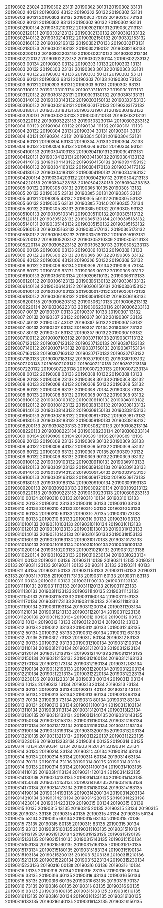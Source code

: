 20190302 23024 
20190302 23131 
20190302 30131 
20190302 33131 
20190302 40131 
20190302 43132 
20190302 50132 
20190302 53131 
20190302 60131 
20190302 63135 
20190302 70133 
20190302 73133 
20190302 80131 
20190302 83131 
20190302 90132 
20190302 93131 
20190302100134 
20190302103132 
20190302110131 
20190302113131 
20190302120131 
20190302123132 
20190302130132 
20190302133132 
20190302140132 
20190302143132 
20190302150132 
20190302153132 
20190302160132 
20190302163132 
20190302170133 
20190302173131 
20190302180133 
20190302183132 
20190302190131 
20190302193133 
20190302200132 
20190302203140 
20190302210132 
20190302213134 
20190302220132 
20190302223132 
20190302230134 
20190302233132 
20190303 00134 
20190303 03132 
20190303 10133 
20190303 13131 
20190303 20132 
20190303 23132 
20190303 30132 
20190303 33131 
20190303 40132 
20190303 43133 
20190303 50131 
20190303 53131 
20190303 60131 
20190303 63131 
20190303 70133 
20190303 73133 
20190303 80131 
20190303 83131 
20190303 90131 
20190303 93131 
20190303100131 
20190303103134 
20190303110132 
20190303113132 
20190303120132 
20190303123131 
20190303130132 
20190303133131 
20190303140132 
20190303143132 
20190303150132 
20190303153133 
20190303160132 
20190303163131 
20190303170133 
20190303173132 
20190303180131 
20190303183131 
20190303190131 
20190303193132 
20190303200131 
20190303203133 
20190303210133 
20190303213131 
20190303220132 
20190303223133 
20190303230134 
20190303233132 
20190304 00133 
20190304 03132 
20190304 10132 
20190304 13133 
20190304 20132 
20190304 23131 
20190304 30131 
20190304 33131 
20190304 40131 
20190304 43131 
20190304 50131 
20190304 53131 
20190304 60131 
20190304 63133 
20190304 70133 
20190304 73133 
20190304 80132 
20190304 83132 
20190304 90131 
20190304 93131 
20190304100133 
20190304103133 
20190304110131 
20190304113131 
20190304120131 
20190304123131 
20190304130132 
20190304133132 
20190304140132 
20190304143132 
20190304150132 
20190304153132 
20190304160132 
20190304163132 
20190304170133 
20190304173132 
20190304180132 
20190304183132 
20190304190132 
20190304193132 
20190304200134 
20190304203132 
20190304210132 
20190304213133 
20190304220133 
20190304223133 
20190304230133 
20190304233133 
20190305 00132 
20190305 03132 
20190305 10135 
20190305 13132 
20190305 20133 
20190305 23132 
20190305 30131 
20190305 33131 
20190305 40131 
20190305 43132 
20190305 50132 
20190305 53132 
20190305 60132 
20190305 63132 
20190305 70140 
20190305 73134 
20190305 80132 
20190305 83132 
20190305 90132 
20190305 93132 
20190305100133 
20190305103141 
20190305110132 
20190305113132 
20190305120131 
20190305123132 
20190305130134 
20190305133132 
20190305140131 
20190305143132 
20190305150132 
20190305153132 
20190305160133 
20190305163132 
20190305170132 
20190305173132 
20190305180132 
20190305183132 
20190305190132 
20190305193132 
20190305200132 
20190305203132 
20190305210339 
20190305213133 
20190305220134 
20190305223132 
20190305230133 
20190305233133 
20190306 00136 
20190306 03133 
20190306 10133 
20190306 13133 
20190306 20132 
20190306 23132 
20190306 30132 
20190306 33132 
20190306 40132 
20190306 43131 
20190306 50132 
20190306 53132 
20190306 60132 
20190306 63134 
20190306 70134 
20190306 73134 
20190306 80132 
20190306 83132 
20190306 90132 
20190306 93132 
20190306100133 
20190306103134 
20190306110132 
20190306113133 
20190306120132 
20190306123132 
20190306130132 
20190306133132 
20190306140134 
20190306143132 
20190306150132 
20190306153132 
20190306160133 
20190306163132 
20190306170132 
20190306173132 
20190306180132 
20190306183132 
20190306190132 
20190306193133 
20190306200135 
20190306203132 
20190306210133 
20190306213132 
20190306220134 
20190306223133 
20190306230136 
20190306233133 
20190307 00137 
20190307 03133 
20190307 10133 
20190307 13132 
20190307 20132 
20190307 23132 
20190307 30132 
20190307 33132 
20190307 40132 
20190307 43132 
20190307 50132 
20190307 53132 
20190307 60132 
20190307 63132 
20190307 70134 
20190307 73132 
20190307 80132 
20190307 83132 
20190307 90132 
20190307 93132 
20190307100132 
20190307103132 
20190307110133 
20190307113132 
20190307120132 
20190307123132 
20190307130132 
20190307133132 
20190307140132 
20190307143132 
20190307150133 
20190307153134 
20190307160133 
20190307163132 
20190307170132 
20190307173132 
20190307180133 
20190307183132 
20190307190132 
20190307193132 
20190307200133 
20190307203132 
20190307210133 
20190307213135 
20190307220132 
20190307223138 
20190307230133 
20190307233134 
20190308 00132 
20190308 03133 
20190308 10132 
20190308 13133 
20190308 20133 
20190308 23133 
20190308 30133 
20190308 33132 
20190308 40133 
20190308 43132 
20190308 50132 
20190308 53132 
20190308 60132 
20190308 63132 
20190308 70134 
20190308 73132 
20190308 80133 
20190308 83132 
20190308 90132 
20190308 93132 
20190308100132 
20190308103132 
20190308110133 
20190308113132 
20190308120132 
20190308123132 
20190308130132 
20190308133132 
20190308140132 
20190308143132 
20190308150133 
20190308153133 
20190308160133 
20190308163132 
20190308170132 
20190308173132 
20190308180133 
20190308183132 
20190308190133 
20190308193132 
20190308200133 
20190308203133 
20190308210133 
20190308213134 
20190308220133 
20190308223134 
20190308230134 
20190308233134 
20190309 00134 
20190309 03134 
20190309 10133 
20190309 13133 
20190309 20133 
20190309 23132 
20190309 30132 
20190309 33133 
20190309 40132 
20190309 43132 
20190309 50132 
20190309 53132 
20190309 60132 
20190309 63132 
20190309 70135 
20190309 73132 
20190309 80132 
20190309 83132 
20190309 90132 
20190309 93132 
20190309100132 
20190309103132 
20190309110133 
20190309113133 
20190309120133 
20190309123133 
20190309130133 
20190309133133 
20190309140133 
20190309143132 
20190309150132 
20190309153133 
20190309160133 
20190309163133 
20190309170133 
20190309173133 
20190309180133 
20190309183134 
20190309190134 
20190309193133 
20190309200133 
20190309203133 
20190309210134 
20190309213132 
20190309220133 
20190309223133 
20190309230133 
20190309233133 
20190310 00134 
20190310 03133 
20190310 10134 
20190310 13133 
20190310 20133 
20190310 23133 
20190310 30133 
20190310 33133 
20190310 40133 
20190310 43133 
20190310 50133 
20190310 53133 
20190310 60134 
20190310 63133 
20190310 70135 
20190310 73133 
20190310 80133 
20190310 83133 
20190310 90133 
20190310 93133 
20190310100133 
20190310103133 
20190310110134 
20190310113133 
20190310120133 
20190310123133 
20190310130133 
20190310133133 
20190310140133 
20190310143133 
20190310150133 
20190310153133 
20190310160133 
20190310163133 
20190310170133 
20190310173133 
20190310180133 
20190310183133 
20190310190133 
20190310193133 
20190310200134 
20190310203133 
20190310210133 
20190310213138 
20190310220134 
20190310223133 
20190310230134 
20190310233134 
20190311 00133 
20190311 03136 
20190311 10139 
20190311 13135 
20190311 20133 
20190311 23133 
20190311 30133 
20190311 33133 
20190311 40133 
20190311 43134 
20190311 50133 
20190311 53133 
20190311 60133 
20190311 63133 
20190311 70135 
20190311 73133 
20190311 80133 
20190311 83133 
20190311 90133 
20190311 93133 
20190311100133 
20190311103133 
20190311110133 
20190311113133 
20190311120133 
20190311123133 
20190311130133 
20190311133133 
20190311140135 
20190311143133 
20190311150133 
20190311153133 
20190311160134 
20190311163133 
20190311170134 
20190311173133 
20190311180133 
20190311183133 
20190311190134 
20190311193134 
20190311200134 
20190311203134 
20190311210134 
20190311213133 
20190311220134 
20190311223136 
20190311230136 
20190311233134 
20190312 00136 
20190312 03133 
20190312 10134 
20190312 13133 
20190312 20134 
20190312 23133 
20190312 30133 
20190312 33133 
20190312 40133 
20190312 43135 
20190312 50134 
20190312 53133 
20190312 60134 
20190312 63133 
20190312 70136 
20190312 73133 
20190312 80134 
20190312 83133 
20190312 90133 
20190312 93133 
20190312100134 
20190312103134 
20190312110134 
20190312113134 
20190312120133 
20190312123134 
20190312130134 
20190312133134 
20190312140133 
20190312143133 
20190312150134 
20190312153133 
20190312160134 
20190312163133 
20190312170134 
20190312173134 
20190312180134 
20190312183134 
20190312190134 
20190312193133 
20190312200134 
20190312203134 
20190312210134 
20190312213134 
20190312220134 
20190312223134 
20190312230136 
20190312233134 
20190313 00134 
20190313 03134 
20190313 10134 
20190313 13134 
20190313 20134 
20190313 23134 
20190313 30134 
20190313 33134 
20190313 40134 
20190313 43134 
20190313 50134 
20190313 53134 
20190313 60134 
20190313 63134 
20190313 70134 
20190313 73134 
20190313 80134 
20190313 83134 
20190313 90134 
20190313 93134 
20190313100134 
20190313103134 
20190313110134 
20190313113134 
20190313120134 
20190313123134 
20190313130135 
20190313133134 
20190313140135 
20190313143135 
20190313150134 
20190313153135 
20190313160134 
20190313163134 
20190313170134 
20190313173134 
20190313180134 
20190313183134 
20190313190134 
20190313193134 
20190313200135 
20190313203134 
20190313210135 
20190313213134 
20190313220137 
20190313223135 
20190313230136 
20190313233134 
20190314 00135 
20190314 03135 
20190314 10134 
20190314 13134 
20190314 20134 
20190314 23134 
20190314 30134 
20190314 33134 
20190314 40134 
20190314 43134 
20190314 50134 
20190314 53134 
20190314 60134 
20190314 63134 
20190314 70134 
20190314 73136 
20190314 80135 
20190314 83134 
20190314 90135 
20190314 93134 
20190314100134 
20190314103135 
20190314110135 
20190314113134 
20190314120134 
20190314123135 
20190314130136 
20190314133135 
20190314140134 
20190314143135 
20190314150134 
20190314153134 
20190314160135 
20190314163134 
20190314170134 
20190314173134 
20190314180134 
20190314183135 
20190314190134 
20190314193135 
20190314200134 
20190314203134 
20190314210134 
20190314213134 
20190314220135 
20190314223136 
20190314230134 
20190314233139 
20190315 00134 
20190315 03139 
20190315 10137 
20190315 13135 
20190315 20135 
20190315 23134 
20190315 30136 
20190315 33136 
20190315 40135 
20190315 43134 
20190315 50134 
20190315 53134 
20190315 60134 
20190315 63134 
20190315 70136 
20190315 73135 
20190315 80135 
20190315 83135 
20190315 90134 
20190315 93135 
20190315100135 
20190315103135 
20190315110134 
20190315113135 
20190315120134 
20190315123135 
20190315130135 
20190315133135 
20190315140135 
20190315143135 
20190315150134 
20190315153134 
20190315160135 
20190315163135 
20190315170135 
20190315173134 
20190315180135 
20190315183134 
20190315190134 
20190315193134 
20190315200135 
20190315203136 
20190315210136 
20190315213135 
20190315220134 
20190315223134 
20190315230134 
20190315233136 
20190316 00138 
20190316 03136 
20190316 10134 
20190316 13135 
20190316 20134 
20190316 23135 
20190316 30134 
20190316 33135 
20190316 40135 
20190316 43134 
20190316 50134 
20190316 53135 
20190316 60135 
20190316 63135 
20190316 70137 
20190316 73135 
20190316 80135 
20190316 83135 
20190316 90135 
20190316 93135 
20190316100135 
20190316103135 
20190316110135 
20190316113135 
20190316120134 
20190316123135 
20190316130135 
20190316133135 
20190316140135 
20190316143135 
20190316150135 
